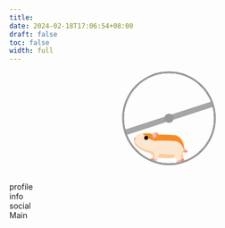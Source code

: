```yaml
---
title: 
date: 2024-02-18T17:06:54+08:00
draft: false
toc: false
width: full
---
```


<!-- 仓鼠 -->
<div>
    <style>
        .wheel-and-hamster {
          --dur: 1s;
          position: relative;
          left: 40%;
          width: 12em;
          height: 12em;
          font-size: 14px;
          margin-bottom: 30px;
        }
        .wheel,
        .hamster,
        .hamster div,
        .spoke {
          position: absolute;
        }
        .wheel,
        .spoke {
          border-radius: 50%;
          top: 0;
          left: 0;
          width: 100%;
          height: 100%;
        }
        .wheel {
          background: radial-gradient(100% 100% at center,hsla(0,0%,60%,0) 47.8%,hsl(0,0%,60%) 48%);
          z-index: 2;
        }
        .hamster {
          animation: hamster var(--dur) ease-in-out infinite;
          top: 50%;
          left: calc(50% - 3.5em);
          width: 7em;
          height: 3.75em;
          transform: rotate(4deg) translate(-0.8em,1.85em);
          transform-origin: 50% 0;
          z-index: 1;
        }
        .hamster__head {
          animation: hamsterHead var(--dur) ease-in-out infinite;
          background: hsl(30,90%,55%);
          border-radius: 70% 30% 0 100% / 40% 25% 25% 60%;
          box-shadow: 0 -0.25em 0 hsl(30,90%,80%) inset,
                  0.75em -1.55em 0 hsl(30,90%,90%) inset;
          top: 0;
          left: -2em;
          width: 2.75em;
          height: 2.5em;
          transform-origin: 100% 50%;
        }
        .hamster__ear {
          animation: hamsterEar var(--dur) ease-in-out infinite;
          background: hsl(0,90%,85%);
          border-radius: 50%;
          box-shadow: -0.25em 0 hsl(30,90%,55%) inset;
          top: -0.25em;
          right: -0.25em;
          width: 0.75em;
          height: 0.75em;
          transform-origin: 50% 75%;
        }
        .hamster__eye {
          animation: hamsterEye var(--dur) linear infinite;
          background-color: hsl(0,0%,0%);
          border-radius: 50%;
          top: 0.375em;
          left: 1.25em;
          width: 0.5em;
          height: 0.5em;
        }
        .hamster__nose {
          background: hsl(0,90%,75%);
          border-radius: 35% 65% 85% 15% / 70% 50% 50% 30%;
          top: 0.75em;
          left: 0;
          width: 0.2em;
          height: 0.25em;
        }
        .hamster__body {
          animation: hamsterBody var(--dur) ease-in-out infinite;
          background: hsl(30,90%,90%);
          border-radius: 50% 30% 50% 30% / 15% 60% 40% 40%;
          box-shadow: 0.1em 0.75em 0 hsl(30,90%,55%) inset,
                  0.15em -0.5em 0 hsl(30,90%,80%) inset;
          top: 0.25em;
          left: 2em;
          width: 4.5em;
          height: 3em;
          transform-origin: 17% 50%;
          transform-style: preserve-3d;
        }
        .hamster__limb--fr,
        .hamster__limb--fl {
          clip-path: polygon(0 0,100% 0,70% 80%,60% 100%,0% 100%,40% 80%);
          top: 2em;
          left: 0.5em;
          width: 1em;
          height: 1.5em;
          transform-origin: 50% 0;
        }
        .hamster__limb--fr {
          animation: hamsterFRLimb var(--dur) linear infinite;
          background: linear-gradient(hsl(30,90%,80%) 80%,hsl(0,90%,75%) 80%);
          transform: rotate(15deg) translateZ(-1px);
        }
        .hamster__limb--fl {
          animation: hamsterFLLimb var(--dur) linear infinite;
          background: linear-gradient(hsl(30,90%,90%) 80%,hsl(0,90%,85%) 80%);
          transform: rotate(15deg);
        }
        .hamster__limb--br,
        .hamster__limb--bl {
          border-radius: 0.75em 0.75em 0 0;
          clip-path: polygon(0 0,100% 0,100% 30%,70% 90%,70% 100%,30% 100%,40% 90%,0% 30%);
          top: 1em;
          left: 2.8em;
          width: 1.5em;
          height: 2.5em;
          transform-origin: 50% 30%;
        }
        .hamster__limb--br {
          animation: hamsterBRLimb var(--dur) linear infinite;
          background: linear-gradient(hsl(30,90%,80%) 90%,hsl(0,90%,75%) 90%);
          transform: rotate(-25deg) translateZ(-1px);
        }
        .hamster__limb--bl {
          animation: hamsterBLLimb var(--dur) linear infinite;
          background: linear-gradient(hsl(30,90%,90%) 90%,hsl(0,90%,85%) 90%);
          transform: rotate(-25deg);
        }
        .hamster__tail {
          animation: hamsterTail var(--dur) linear infinite;
          background: hsl(0,90%,85%);
          border-radius: 0.25em 50% 50% 0.25em;
          box-shadow: 0 -0.2em 0 hsl(0,90%,75%) inset;
          top: 1.5em;
          right: -0.5em;
          width: 1em;
          height: 0.5em;
          transform: rotate(30deg) translateZ(-1px);
          transform-origin: 0.25em 0.25em;
        }
        .spoke {
          animation: spoke var(--dur) linear infinite;
          background: radial-gradient(100% 100% at center,hsl(0,0%,60%) 4.8%,hsla(0,0%,60%,0) 5%),
                  linear-gradient(hsla(0,0%,55%,0) 46.9%,hsl(0,0%,65%) 47% 52.9%,hsla(0,0%,65%,0) 53%) 50% 50% / 99% 99% no-repeat;
        }
        /* Animations */
        @keyframes hamster {
        from, to {
            transform: rotate(4deg) translate(-0.8em,1.85em);
        }
        50% {
            transform: rotate(0) translate(-0.8em,1.85em);
        }
        }
        @keyframes hamsterHead {
        from, 25%, 50%, 75%, to {
            transform: rotate(0);
        }
        12.5%, 37.5%, 62.5%, 87.5% {
            transform: rotate(8deg);
        }
        }
        @keyframes hamsterEye {
        from, 90%, to {
            transform: scaleY(1);
        }
        95% {
            transform: scaleY(0);
        }
        }
        @keyframes hamsterEar {
        from, 25%, 50%, 75%, to {
            transform: rotate(0);
        }
        12.5%, 37.5%, 62.5%, 87.5% {
            transform: rotate(12deg);
        }
        }
        @keyframes hamsterBody {
        from, 25%, 50%, 75%, to {
            transform: rotate(0);
        }
        12.5%, 37.5%, 62.5%, 87.5% {
            transform: rotate(-2deg);
        }
        }
        @keyframes hamsterFRLimb {
        from, 25%, 50%, 75%, to {
            transform: rotate(50deg) translateZ(-1px);
        }
        12.5%, 37.5%, 62.5%, 87.5% {
            transform: rotate(-30deg) translateZ(-1px);
        }
        }
        @keyframes hamsterFLLimb {
        from, 25%, 50%, 75%, to {
            transform: rotate(-30deg);
        }
        12.5%, 37.5%, 62.5%, 87.5% {
            transform: rotate(50deg);
        }
        }
        @keyframes hamsterBRLimb {
        from, 25%, 50%, 75%, to {
            transform: rotate(-60deg) translateZ(-1px);
        }
        12.5%, 37.5%, 62.5%, 87.5% {
            transform: rotate(20deg) translateZ(-1px);
        }
        }
        @keyframes hamsterBLLimb {
        from, 25%, 50%, 75%, to {
            transform: rotate(20deg);
        }
        12.5%, 37.5%, 62.5%, 87.5% {
            transform: rotate(-60deg);
        }
        }
        @keyframes hamsterTail {
        from, 25%, 50%, 75%, to {
            transform: rotate(30deg) translateZ(-1px);
        }
        12.5%, 37.5%, 62.5%, 87.5% {
            transform: rotate(10deg) translateZ(-1px);
        }
        }
        @keyframes spoke {
        from {
            transform: rotate(0);
        }
        to {
            transform: rotate(-1turn);
        }
        }
    </style>
    <div aria-label="Orange and tan hamster running in a metal wheel" role="img" class="wheel-and-hamster">
        <div class="wheel"></div>
        <div class="hamster">
            <div class="hamster__body">
                <div class="hamster__head">
                    <div class="hamster__ear"></div>
                    <div class="hamster__eye"></div>
                    <div class="hamster__nose"></div>
                </div>
                <div class="hamster__limb hamster__limb--fr"></div>
                <div class="hamster__limb hamster__limb--fl"></div>
                <div class="hamster__limb hamster__limb--br"></div>
                <div class="hamster__limb hamster__limb--bl"></div>
                <div class="hamster__tail"></div>
            </div>
        </div>
        <div class="spoke"></div>
    </div>
</div>

<!DOCTYPE html>
<html>
<head>
    <!-- 导入 Tailwind CSS -->
    <link href="https://cdn.jsdelivr.net/npm/tailwindcss@2.2.19/dist/tailwind.min.css" rel="stylesheet">
</head>
<body>
    <!-- 整体 -->
    <div class="flex flex-row">
      <!--Sidebar-->
      <div class="border-2 border-gray-300 rounded-lg h-screen w-1/3 shadow-lg shadow-slate-500">
        <div class="flex flex-col gap-y-2 p-4">
          <div class="border-2 border-black-900">profile</div>
          <div class="border-2 border-black-900">info</div>
          <div class="border-2 border-black-900">social</div>
        </div>
      </div>
      <!--Main-->
      <div class="ml-7 border-2 border-gray-300 h-screen w-full rounded-lg shadow-lg shadow-slate-500">
        <div class="p-4">Main</div>
      </div>
    </div>
</body>
</html>